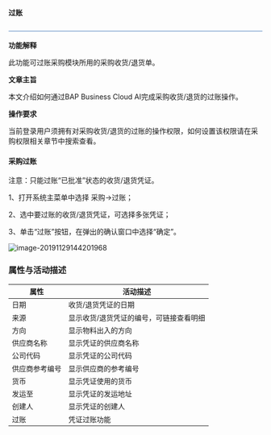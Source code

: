 **过账**

![img](图片/横线.png)

**功能解释**

此功能可过账采购模块所用的采购收货/退货单。

**文章主旨**

本文介绍如何通过BAP Business Cloud AI完成采购收货/退货的过账操作。

**操作要求**

当前登录用户须拥有对采购收货/退货的过账的操作权限，如何设置该权限请在采购权限相关章节中搜索查看。

#### 采购过账

注意：只能过账“已批准”状态的收货/退货凭证。

1、打开系统主菜单中选择 采购->过账；

2、选中要过账的收货/退货凭证，可选择多张凭证；

3、单击“过账”按钮，在弹出的确认窗口中选择“确定”。

![image-20191129144201968](D:\Backup\桌面\图片\过账.png)

### **属性与活动描述**

| 属性           | 活动描述                                |
| -------------- | --------------------------------------- |
| 日期           | 收货/退货凭证的日期                     |
| 来源           | 显示收货/退货凭证的编号，可链接查看明细 |
| 方向           | 显示物料出入的方向                      |
| 供应商名称     | 显示凭证的供应商名称                    |
| 公司代码       | 显示凭证的公司代码                      |
| 供应商参考编号 | 显示供应商的参考编号                    |
| 货币           | 显示凭证使用的货币                      |
| 发运至         | 显示凭证的发运地址                      |
| 创建人         | 显示凭证的创建人                        |
| 过账           | 凭证过账功能                            |




